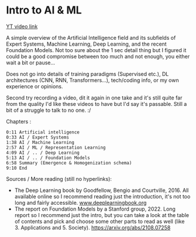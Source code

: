 # Intro to AI & ML

[YT video link](https://youtu.be/sgfQF8XbiEE)

A simple overview of the Artificial Intelligence field and its subfields of Expert Systems, Machine Learning, Deep Learning, and the recent Foundation Models. Not too sure about the 1 sec detail thing but I figured it could be a good compromise between too much and not enough, you either wait a bit or pause...

Does not go into details of training paradigms (Supervised etc.), DL architectures (CNN, RNN, Transformers...), tech/coding info, or my own experience or opinions.

Second try recording a video, dit it again in one take and it's still quite far from the quality I'd like these videos to have but I'd say it's passable. Still a bit of a struggle to talk to no one. :/

Chapters : 
```
0:11 Artificial intelligence
0:33 AI / Expert Systems
1:38 AI / Machine Learning
2:57 AI / ML / Representation Learning
4:09 AI / .. / Deep Learning
5:13 AI / .. / Foundation Models
6:58 Summary (Emergence & Homogenization schema)
9:10 End
```

Sources / More reading (still no hyperlinks): 
- The Deep Learning book by Goodfellow, Bengio and Courtville, 2016. All available online so I recommend reading just the introduction, it's not too long and fairly accessible. www.deeplearningbook.org
- The report on Foundation Models by a Stanford group, 2022. Long report so I recommend just the intro, but you can take a look at the table of contents and pick and choose some other parts to read as well (like 3. Applications and 5. Society). https://arxiv.org/abs/2108.07258
